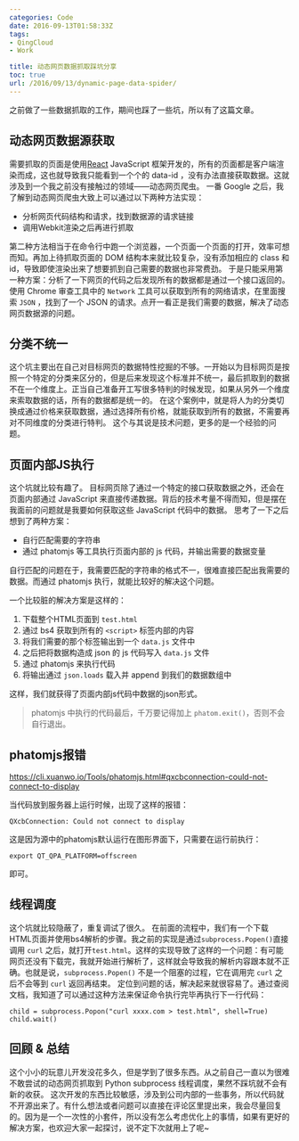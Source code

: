 ```yaml
---
categories: Code
date: 2016-09-13T01:58:33Z
tags:
- QingCloud
- Work

title: 动态网页数据抓取踩坑分享
toc: true
url: /2016/09/13/dynamic-page-data-spider/
---
```


之前做了一些数据抓取的工作，期间也踩了一些坑，所以有了这篇文章。

<!--more-->

## 动态网页数据源获取

需要抓取的页面是使用[React](https://facebook.github.io/react/) JavaScript 框架开发的，所有的页面都是客户端渲染而成，这也就导致我只能看到一个个的 data-id ，没有办法直接获取数据。这就涉及到一个我之前没有接触过的领域——动态网页爬虫。
一番 Google 之后，我了解到动态网页爬虫大致上可以通过以下两种方法实现：

- 分析网页代码结构和请求，找到数据源的请求链接
- 调用Webkit渲染之后再进行抓取

第二种方法相当于在命令行中跑一个浏览器，一个页面一个页面的打开，效率可想而知。再加上待抓取页面的 DOM 结构本来就比较复杂，没有添加相应的 class 和 id，导致即使渲染出来了想要抓到自己需要的数据也非常费劲。
于是只能采用第一种方案：分析了一下网页的代码之后发现所有的数据都是通过一个接口返回的。使用 Chrome 审查工具中的 `Network` 工具可以获取到所有的网络请求，在里面搜索 `JSON` ，找到了一个 JSON 的请求。点开一看正是我们需要的数据，解决了动态网页数据源的问题。

## 分类不统一

这个坑主要出在自己对目标网页的数据特性挖掘的不够。一开始以为目标网页是按照一个特定的分类来区分的，但是后来发现这个标准并不统一，最后抓取到的数据不在一个维度上。正当自己准备开工写很多特判的时候发现，如果从另外一个维度来索取数据的话，所有的数据都是统一的。
在这个案例中，就是将人为的分类切换成通过价格来获取数据，通过选择所有价格，就能获取到所有的数据，不需要再对不同维度的分类进行特判。
这个与其说是技术问题，更多的是一个经验的问题。

## 页面内部JS执行

这个坑就比较有趣了。
目标网页除了通过一个特定的接口获取数据之外，还会在页面内部通过 JavaScript 来直接传递数据。背后的技术考量不得而知，但是摆在我面前的问题就是我要如何获取这些 JavaScript 代码中的数据。
思考了一下之后想到了两种方案：

- 自行匹配需要的字符串
- 通过 phatomjs 等工具执行页面内部的 js 代码，并输出需要的数据变量

自行匹配的问题在于，我需要匹配的字符串的格式不一，很难直接匹配出我需要的数据。而通过 phatomjs 执行，就能比较好的解决这个问题。

一个比较脏的解决方案是这样的：

1. 下载整个HTML页面到 `test.html`
1. 通过 bs4 获取到所有的 `<script>` 标签内部的内容
1. 将我们需要的那个标签输出到一个 `data.js` 文件中
1. 之后把将数据构造成 json 的 js 代码写入 `data.js` 文件
1. 通过 phatomjs 来执行代码
1. 将输出通过 `json.loads` 载入并 append 到我们的数据数组中

这样，我们就获得了页面内部js代码中数据的json形式。

> phatomjs 中执行的代码最后，千万要记得加上 `phatom.exit()`，否则不会自行退出。

## phatomjs报错

https://cli.xuanwo.io/Tools/phatomjs.html#qxcbconnection-could-not-connect-to-display

当代码放到服务器上运行时候，出现了这样的报错：

```
QXcbConnection: Could not connect to display
```

这是因为源中的phatomjs默认运行在图形界面下，只需要在运行前执行：

```
export QT_QPA_PLATFORM=offscreen
```

即可。

## 线程调度

这个坑就比较隐蔽了，重复调试了很久。
在前面的流程中，我们有一个下载HTML页面并使用bs4解析的步骤。我之前的实现是通过`subprocess.Popen()`直接调用 `curl` 之后，就打开`test.html`。这样的实现导致了这样的一个问题：有可能网页还没有下载完，我就开始进行解析了，这样就会导致我的解析内容跟本就不正确。也就是说，`subprocess.Popen()` 不是一个阻塞的过程，它在调用完 `curl` 之后不会等到 `curl` 返回再结束。
定位到问题的话，解决起来就很容易了。通过查阅文档，我知道了可以通过这种方法来保证命令执行完毕再执行下一行代码：

```
child = subprocess.Popon("curl xxxx.com > test.html", shell=True)
child.wait()
```

## 回顾 & 总结

这个小小的玩意儿开发没花多久，但是学到了很多东西。从之前自己一直以为很难不敢尝试的动态网页抓取到 Python subprocess 线程调度，果然不踩坑就不会有新的收获。
这次开发的东西比较敏感，涉及到公司内部的一些事务，所以代码就不开源出来了。有什么想法或者问题可以直接在评论区里提出来，我会尽量回复的。因为是一个一次性的小套件，所以没有怎么考虑优化上的事情，如果有更好的解决方案，也欢迎大家一起探讨，说不定下次就用上了呢~
